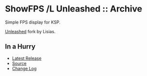 # ShowFPS /L Unleashed :: Archive

Simple FPS display for KSP.

[Unleashed](https://ksp.lisias.net/add-ons-unleashed/) fork by Lisias.


## In a Hurry

* [Latest Release](https://github.com/net-lisias-kspu/ShowFPS/releases)
* [Source](https://github.com/net-lisias-kspu/ShowFPS)
* [Change Log](./CHANGE_LOG.md)

